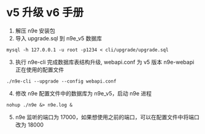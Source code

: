 # v5 升级 v6 手册

1. 解压 n9e 安装包
2. 导入 upgrade.sql 到 n9e_v5 数据库
```
mysql -h 127.0.0.1 -u root -p1234 < cli/upgrade/upgrade.sql
```

3. 执行 n9e-cli 完成数据库表结构升级, webapi.conf 为 v5 版本 n9e-webapi 正在使用的配置文件
```
./n9e-cli --upgrade --config webapi.conf
```

4. 修改 n9e 配置文件中的数据库为 n9e_v5，启动 n9e 进程
```
nohup ./n9e &> n9e.log &
```

5. n9e 监听的端口为 17000，如果想使用之前的端口，可以在配置文件中将端口改为 18000